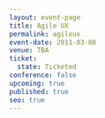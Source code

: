 ```yaml
---
layout: event-page
title: Agile UX
permalink: agileux
event-date: 2011-03-08
venue: TBA
ticket:
  state: Ticketed
conference: false
upcoming: true
published: true
seo: true
---
```

